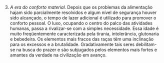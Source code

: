 ﻿3. *A era do conforto material.* Depois que os problemas da alimentação hajam sido parcialmente resolvidos e algum nível de segurança houver sido alcançado, o tempo de lazer adicional é utilizado para promover o conforto pessoal. O luxo, ocupando o centro do palco das atividades humanas, passa a rivalizar-se com a simples necessidade. Essa idade é muito freqüentemente caracterizada pela tirania, intolerância, glutonaria e bebedeira. Os elementos mais fracos das raças têm uma inclinação para os excessos e a brutalidade. Gradativamente tais seres debilitam-se na busca do prazer e são subjugados pelos elementos mais fortes e amantes da verdade na civilização em avanço.